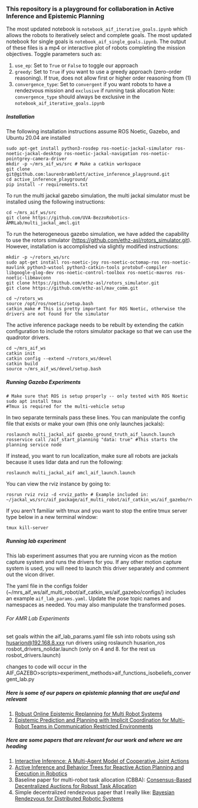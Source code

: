 ### This repository is a playground for collaboration in Active Inference and Epistemic Planning
The most updated notebook is `notebook_aif_iterative_goals.ipynb` which allows the robots to iteratively select and complete goals. The most updated notebook for single goals is `notebook_aif_single_goals.ipynb`. The output of these files is a mp4 or interactive plot of robots completing the mission objectives. Toggle parameters such as:
1. `use_ep`: Set to `True` or `False` to toggle our approach
2. `greedy`: Set to `True` if you want to use a greedy approach (zero-order reasoning). If true, does not allow first or higher order reasoning from (1)
3. `convergence_type`: Set to `convergent` if you want robots to have a rendezvous mission and `exclusive` if running task allocation
Note: `convergence_type` should always be exclusive in the `notebook_aif_iterative_goals.ipynb`

##### Installation
The following installation instructions assume ROS Noetic, Gazebo, and Ubuntu 20.04 are installed
```
sudo apt-get install python3-rosdep ros-noetic-jackal-simulator ros-noetic-jackal-desktop ros-noetic-jackal-navigation ros-noetic-pointgrey-camera-driver
mkdir -p ~/mrs_aif_ws/src # Make a catkin workspace
git clone git@github.com:laurenbramblett/active_inference_playground.git
cd active_inference_playground/
pip install -r requirements.txt
```
To run the multi jackal gazebo simulation, the multi jackal simulator must be installed using the following instructions:
```
cd ~/mrs_aif_ws/src
git clone https://github.com/UVA-BezzoRobotics-AMRLab/multi_jackal_amcl.git
```
To run the heterogeneous gazebo simulation, we have added the capability to use the rotors simulator (https://github.com/ethz-asl/rotors_simulator.git). However, installation is accomplished via slightly modified instructions:
```
mkdir -p ~/rotors_ws/src
sudo apt-get install ros-noetic-joy ros-noetic-octomap-ros ros-noetic-mavlink python3-wstool python3-catkin-tools protobuf-compiler libgoogle-glog-dev ros-noetic-control-toolbox ros-noetic-mavros ros-noetic-libmavconn
git clone https://github.com/ethz-asl/rotors_simulator.git
git clone https://github.com/ethz-asl/mav_comm.git

cd ~/rotors_ws
source /opt/ros/noetic/setup.bash
catkin_make # This is pretty important for ROS Noetic, otherwise the drivers are not found for the simulator
```
The active inference package needs to be rebuilt by extending the catkin configuration to include the rotors simulator package so that we can use the quadrotor drivers.
```
cd ~/mrs_aif_ws
catkin init
catkin config --extend ~/rotors_ws/devel
catkin build
source ~/mrs_aif_ws/devel/setup.bash
```

##### Running Gazebo Experiments

```
# Make sure that ROS is setup properly -- only tested with ROS Noetic 
sudo apt install tmux
#Tmux is required for the multi-vehicle setup
```
In two separate terminals pass these lines. You can manipulate the config file that exists or make your own (this one only launches jackals):
```
roslaunch multi_jackal_aif gazebo_ground_truth_aif_launch.launch
rosservice call /aif_start_planning "data: true" #This starts the planning service node
```
If instead, you want to run localization, make sure all robots are jackals because it uses lidar data and run the following:
```
roslaunch multi_jackal_aif amcl_aif_launch.launch
```

You can view the rviz instance by going to:
```
rosrun rviz rviz -d <rviz_path> # Example included in: ~/jackal_ws/src/aif_package/aif_multi_robot/aif_catkin_ws/aif_gazebo/rviz/two_jackal_rviz.rviz
```
If you aren't familiar with tmux and you want to stop the entire tmux server type below in a new terminal window:
```
tmux kill-server
```

##### Running lab experiment
This lab experiment assumes that you are running vicon as the motion capture system and runs the drivers for you. If any other motion capture system is used, you will need to launch this driver separately and comment out the vicon driver.

The yaml file in the configs folder (~/mrs_aif_ws/aif_multi_robot/aif_catkin_ws/aif_gazebo/configs/) includes an example `aif_lab_params.yaml`. Update the pose topic names and namespaces as needed. You may also manipulate the transformed poses.


###### For AMR Lab Experiments
set goals within the aif_lab_params.yaml file
ssh into robots using ssh husarion@192.168.8.xxx
run drivers using roslaunch husarion_ros rosbot_drivers_nolidar.launch (only on 4 and 8. for the rest us rosbot_drivers.launch)

changes to code will occur in the AIF_GAZEBO>scripts>experiment_methods>aif_functions_isobeliefs_convergent_lab.py

##### Here is some of our papers on epistemic planning that are useful and relevant
1. [Robust Online Epistemic Replanning for Multi Robot Systems](https://arxiv.org/pdf/2403.00641)
2. [Epistemic Prediction and Planning with Implicit Coordination for Multi-Robot Teams in Communication Restricted Environments](https://arxiv.org/pdf/2302.10393)

##### Here are some papers that are relevant for our work and where we are heading
1. [Interactive Inference: A Multi-Agent Model of Cooperative Joint Actions](https://arxiv.org/pdf/2210.13113)
2. [Active Inference and Behavior Trees for Reactive Action Planning and Execution in Robotics](https://arxiv.org/pdf/2011.09756)
3. Baseline paper for multi-robot task allocation (CBBA): [Consensus-Based Decentralized Auctions for Robust Task Allocation](https://dspace.mit.edu/bitstream/handle/1721.1/52330/Choi_Consensus-Based-Decentralized.pdf?sequence=2)
4. Simple decentralized rendezvous paper that I really like: [Bayesian Rendezvous for Distributed Robotic Systems](https://web.archive.org/web/20170818191431id_/https://infoscience.epfl.ch/record/168217/files/paper.pdf)

